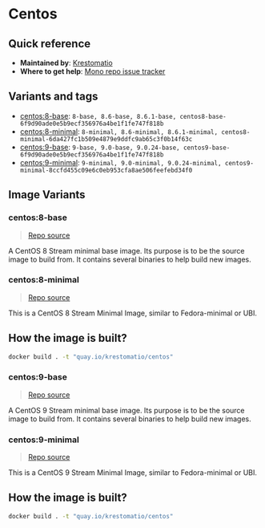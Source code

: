 # Centos
## Quick reference
- **Maintained by**:
[Krestomatio](https://krestomatio.com)
- **Where to get help**:
[Mono repo issue tracker](https://github.com/krestomatio/container_builder/issues)

## Variants and tags
- [centos:8-base](#centos8-base): `8-base, 8.6-base, 8.6.1-base, centos8-base-6f9d90ade0e5b9ecf356976a4be1f1fe747f818b`
- [centos:8-minimal](#centos8-minimal): `8-minimal, 8.6-minimal, 8.6.1-minimal, centos8-minimal-6da427fc1b509e4879e9ddfc9ab65c3f0b14f63c`
- [centos:9-base](#centos9-base): `9-base, 9.0-base, 9.0.24-base, centos9-base-6f9d90ade0e5b9ecf356976a4be1f1fe747f818b`
- [centos:9-minimal](#centos9-minimal): `9-minimal, 9.0-minimal, 9.0.24-minimal, centos9-minimal-8ccfd455c09e6c0eb953cfa8ae506feefebd34f0`


## Image Variants
### centos:8-base
> [Repo source](https://github.com/krestomatio/container_builder/tree/master/centos/centos8-base)

A CentOS 8 Stream minimal base image. Its purpose is to be the source image to build from. It contains several binaries to help build new images.

### centos:8-minimal
> [Repo source](https://github.com/krestomatio/container_builder/tree/master/centos/centos8-minimal)

This is a CentOS 8 Stream Minimal Image, similar to Fedora-minimal or UBI.

## How the image is built?
```bash
docker build . -t "quay.io/krestomatio/centos"
```

### centos:9-base
> [Repo source](https://github.com/krestomatio/container_builder/tree/master/centos/centos9-base)

A CentOS 9 Stream minimal base image. Its purpose is to be the source image to build from. It contains several binaries to help build new images.

### centos:9-minimal
> [Repo source](https://github.com/krestomatio/container_builder/tree/master/centos/centos9-minimal)

This is a CentOS 9 Stream Minimal Image, similar to Fedora-minimal or UBI.

## How the image is built?
```bash
docker build . -t "quay.io/krestomatio/centos"
```

